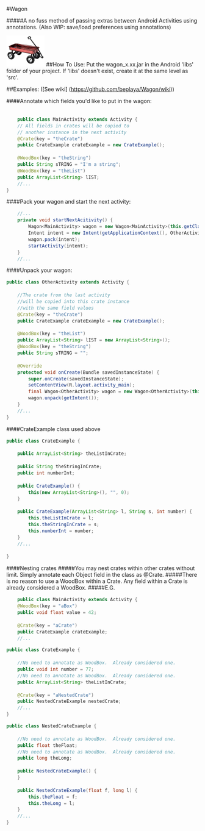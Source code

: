 #Wagon

#####A no fuss method of passing extras between Android Activities using annotations. (Also WIP: save/load preferences using annotations)

![](https://raw.githubusercontent.com/beplaya/Wagon/master/wagon_100.png)
##How To Use:
Put the wagon_x.xx.jar in the Android 'libs' folder of your project.  If 'libs' doesn't exist, create it at the same level as 'src'.

##Examples: ([See wiki] (https://github.com/beplaya/Wagon/wiki))

####Annotate which fields you'd like to put in the wagon:
```Java

  	public class MainActivity extends Activity {
	// All fields in crates will be copied to
	// another instance in the next activity
	@Crate(key = "theCrate")
	public CrateExample crateExample = new CrateExample();
	
	@WoodBox(key = "theString")
	public String sTRING = "I'm a string";
	@WoodBox(key = "theList")
	public ArrayList<String> lIST;
	//...
}
```
####Pack your wagon and start the next activity:
```Java
	//...
	private void startNextAcitivity() {
		Wagon<MainActivity> wagon = new Wagon<MainActivity>(this.getClass(), this);//this==MainActivity
		Intent intent = new Intent(getApplicationContext(), OtherActivity.class);
		wagon.pack(intent);
		startActivity(intent);
	}
	//...
```
####Unpack your wagon:
```Java
public class OtherActivity extends Activity {

	//The crate from the last activity
	//will be copied into this crate instance
	//with the same field values
	@Crate(key = "theCrate")
	public CrateExample crateExample = new CrateExample();

	@WoodBox(key = "theList")
	public ArrayList<String> lIST = new ArrayList<String>();
	@WoodBox(key = "theString")
	public String sTRING = "";

	@Override
	protected void onCreate(Bundle savedInstanceState) {
		super.onCreate(savedInstanceState);
		setContentView(R.layout.activity_main);
		final Wagon<OtherActivity> wagon = new Wagon<OtherActivity>(this.getClass(), this);
		wagon.unpack(getIntent());
	}
	//...
}
```

####CrateExample class used above
```Java
public class CrateExample {

	public ArrayList<String> theListInCrate;

	public String theStringInCrate;
	public int numberInt;

	public CrateExample() {
		this(new ArrayList<String>(), "", 0);
	}

	public CrateExample(ArrayList<String> l, String s, int number) {
		this.theListInCrate = l;
		this.theStringInCrate = s;
		this.numberInt = number;
	}
	//...

}
```

####Nesting crates
#####You may nest crates within other crates without limit.  Simply annotate each Object field in the class as @Crate.
#####There is no reason to use a WoodBox within a Crate.  Any field within a Crate is already considered a WoodBox.
#####E.G.
```Java
	public class MainActivity extends Activity {
	@WoodBox(key = "aBox")
	public void float value = 42;

	@Crate(key = "aCrate")
	public CrateExample crateExample;
	//...
```
```java
public class CrateExample {

	//No need to annotate as WoodBox.  Already considered one.
	public void int number = 77;
	//No need to annotate as WoodBox.  Already considered one.
	public ArrayList<String> theListInCrate;

	@Crate(key = "aNestedCrate")
	public NestedCrateExample nestedCrate;
	//...
}
```
```Java
public class NestedCrateExample {

	//No need to annotate as WoodBox.  Already considered one.
	public float theFloat;
	//No need to annotate as WoodBox.  Already considered one.
	public long theLong;

	public NestedCrateExample() {
	}

	public NestedCrateExample(float f, long l) {
		this.theFloat = f;
		this.theLong = l;
	}
	//...
}
```
